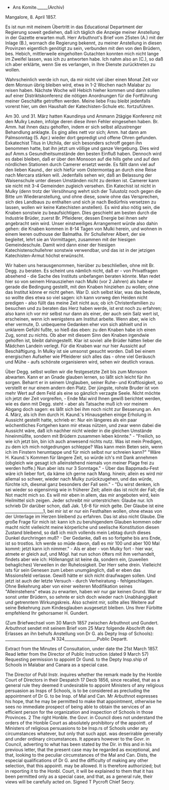 + Ans Komite._____(Archiv)

 Mangalore, 8. April 1857.

Es ist nun mit meinem Übertritt in das Educational Department der Regierung soweit gediehen, daß ich täglich die Anzeige meiner Anstellung in der Gazette erwarten muß. Herr Arbuthnot's Brief vom 25sten (A.) mit der Inlage (B.), wornach die Regierung bekennt, zu meiner Anstellung in diesen Provinzen eigentlich genötigt zu sein, verbunden mit den von den Brüdern, bes. Hebich, mittlerweile eingeholten Gutachten konnten mich nicht lange im Zweifel lassen, was ich zu antworten habe. Ich nahm also an (C.), so daß ich aber erklärte, wenn Sie es verlangen, in Ihre Dienste zurücktreten zu wollen.

Wahrscheinlich werde ich nun, da mir nicht viel über einen Monat Zeit vor dem Monsun übrig bleiben wird, etwa in 1-2 Wochen nach Malabar zu reisen haben. Nächste Woche will Hebich hieher kommen und dann sollen auf einer Distriktskonferenz die nötigen Anordnungen für die Fortführung meiner Geschäfte getroffen werden. Meine liebe Frau bleibt jedenfalls vorerst hier, um den Haushalt der Katechisten-Schule etc. fortzuführen.

Am 30. und 31. März hatten Kaundinya und Ammann 2tägige Konferenz mit den Mulky Leuten, infolge deren diese ihren Fehler eingesehen haben. Br. Amm. hat ihnen dazu geholfen, indem er sich selbst allzustrenger Behandlung anklagte. Es ging alles nett vor sich; Amm. hat dann am Palmsonntag (5. Apr.) wieder dort gepredigt und offene Ohren gefunden. Exkatechist Titus in Utchila, der sich besonders schroff gegen ihn benommen hatte, bat ihn jetzt um völlige und ganze Vergebung. Dies wird auf Amm.s Gesundheitsumstände den besten Einfluß haben. Dennoch wird es dabei bleiben, daß er über den Monsoon auf die hills gehe und auf den nördlichen Stationen durch Camerer ersetzt werde. Es fällt dann viel auf den lieben Kaund., der sich hiefür vom Ostermontag an durch eine Reise nach Mercara stärken will. Jedenfalls sehen wir, daß an Belassung der Waisenschule unter diesen Umständen nicht zu denken ist. Camerer kann sie nicht mit 3-4 Gemeinden zugleich versehen. Ein Katechist ist nicht in Mulky (denn trotz der Versöhnung wehrt sich der Tulustolz noch gegen die Bitte um Wiederanstellung, und ohne diese, sowie ohne das Versprechen, sich des Landbaus zu enthalten und sich je nach Bedürfnis versetzen zu lassen, wollen wir keine Katechisten anstellen). Es wird also nötig sein, die Knaben sonstwie zu beaufsichtigen. Dies geschieht am besten durch die Industrie Brüder, zuerst Br. Pfleiderer, dessen Energie bei ihnen sehr angebracht sein wird. Unser einstweiliges Arrangement würde also dahin gehen: die Knaben kommen in 8-14 Tagen von Mulki herein, und wohnen in einem leeren outhouse der Balmatha. Ihr Schullehrer Albert, der sie begleitet, lehrt sie an Vormittagen, zusammen mit der hiesigen Gemeindeschule. Damit wird dann einer der hiesigen Katechistenschullehrer sonstwie verwendbar, und das ist in der jetzigen Katechisten-Armut höchst erwünscht.

Wir haben uns herausgenommen, hierüber zu beschließen, ohne mit Br. Degg. zu beraten. Es scheint uns nämlich nicht, daß er - von Privatfragen absehend - die Sache des Instituts unbefangen beraten könnte. Man redet hier so von seinem Hinausziehen nach Mulki (vor 2 Jahren) als habe er gerade die Bedingung gestellt, mit den Knaben hinziehen zu wollen; ohne das Institut könne er nicht gehen. War D. sich selbst klar, was das bedeute, so wollte dies etwa so viel sagen: ich kann vorweg den Heiden nicht predigen - also füllt das meine Zeit nicht aus; ob ich Christenfamilien zu besuchen und zu beraten das Herz haben werde, ist erst noch zu erfahren; also kann ich vor mir selbst nur dann als einer, der auch sein Salz wert ist, erscheinen, wenn ich wenigstens am Institut arbeite. Wenn aber, wie ich eher vermute, D. unbequeme Gedanken eher von sich abhielt und in unklarem Gefühl fußte, so hieß das eben: zu den Knaben habe ich einen Zug, sonst zu nichts. Ob aber mit diesem Sinn den Knaben irgendwie geholfen ist, bleibt dahingestellt. Klar ist soviel: alle Brüder hätten lieber die Mädchen Landein verlegt. Für die Knaben war nur hier Aussicht auf Beschäftigung. In Mulky ist sie umsonst gesucht worden. Daß bei einem energischen Aufseher wie Pfleiderer sich alles das - ohne viel Geräusch und Mühe - aufs schönste organisieren wird, sehen wir deutlich voraus.

Über Degg. selbst wollen wir die festgesetzte Zeit bis zum Monsoon abwarten. Kann er an Gnade glauben lernen, so läßt sich leicht für ihn sorgen. Beharrt er in seinem Unglauben, seiner Ruhe- und Kraftlosigkeit, so verstellt er nur einem andern den Platz. Der jüngste, rohste Bruder ist von mehr Wert auf dem Feld als eine so gänzlich verzagte Seele. Nicht möchte ich jetzt der Zeit vorgreifen, - Ende Mai wird Ihnen gewiß berichtet werden, wie es dann mit Degg. steht - aber als Tatsache muß ich vor meinem Abgang doch sagen: es läßt sich bei ihm noch nicht zur Besserung an. Am 4. März, als ich ihm durch H. Kaund.'s Hinausgehen einige Erholung in Aussicht gestellt hatte, schrieb er: Nur ein längeres als ein paar wöchentliches Fortgehen kann mir etwas nützen, und zwar wenn dabei die Aussicht wäre, daß ich nachher nicht wieder in die gleichen Umstände hineinmüßte, sondern mit Brüdern zusammen leben könnte." - "Freilich, so wie ich jetzt bin, bin ich auch anwesend nichts nutz. Was ist mein Predigen, zu dem ich mich notgedrungen schleppe? Was kann mein Beten sein, wenn ich im Finstern herumtappe und für mich selbst nur schreien kann?" "Wäre H. Kaund.'s Kommen für längere Zeit, so würde ich's mit Dank annehmen (obgleich wie gesagt ich alleinstehend niemals von meiner Plage frei zu werden hoffe.) Nun aber ists nur 3 Sonntage." - Über das Bappmadu-Fest wäre ich lieber fort, da käme ich gerne nach Mang. hinein; allein es wird mir allemal so schwer, wieder nach Mulky zurückzugehen, und das würde, fürchte ich, diesmal ganz besonders der Fall sein." - "Du wirst denken, ich sei wieder so eigensinnig wie in früherer Zeit; allein das ist nicht der Fall; die Not macht mich so. Es will mir eben in allem, das mir angeboten wird, kein Heilmittel sich zeigen. Jeder schreibt mir unterstrichen: Glaube nur. Ich schrieb Dir darüber schon, daß Jak. 1,6-8 für mich gelte. Der Glaube ist eine ___________________1, bei mir ist er nur ein Festhalten wollen, ohne etwas von der Unterlage im Herzen bleibend zu erfahren. Das ist also nicht Glaube. Die große Frage für mich ist: kann ich zu beruhigendem Glauben kommen oder macht nicht vielleicht meine körperliche und seelische Konstitution diesen Zustand bleibend, so daß ich mich vollends mein Lebtag durch dieses Dunkel durchringen muß? - Der Gedanke, daß es so fortgehe bis ans Ende, ist so trostlos. Ich werde so müde davon, daß es mir 100 und aber 100 Mal kommt: jetzt kann ich nimmer." - Als er aber - von Mulky fort - hier war, atmete er gleich auf, und Mögl. hat nun schon öfters mit ihm verhandelt, findets aber wie ich: Höllenangst ist keine da, sondern ein, (zuweilen behagliches) Verweilen in der Ruhelosigkeit. Der Herr sehe drein. Vielleicht ists für sein Genesen zum Leben unumgänglich, daß er eben das Missionsfeld verlasse. Gewiß hätte er sich nicht draufwagen sollen. Und jetzt ist auch der letzte Versuch - durch Verheiratung - fehlgeschlagen. Ohne Bekehrung aber von einer weiteren Modifikation seines "Alleinstehens" etwas zu erwarten, haben wir nur gar keinen Grund. War er sonst unter Brüdern, so sehnte er sich doch wieder nach Unabhängigkeit und getrenntem Wirkungskreis. Also scheint mir, sollte alles Weitere auf seine Bekehrung zum Kindesglauben ausgesetzt bleiben. 
Uns Ihrer Fürbitte empfehlend
 Ihr gehorsamer
 H. Gundert.



 (Zum Briefwechsel vom 30 March 1857 zwischen Arbuthnot und Gundert. Arbuthnot sendet mit seinem Brief vom 25 Marz folgende Abschrift des Erlasses an ihn behufs Anstellung von Dr G. als Depty Insp of Schools): 
_______________________N 324________________Public Departt.

Extract from the Minutes of Consultation, under date the 21st March 1857. 
Read letter from the Director of Public Instruction (dated 9 March 57) Requesting permission to appoint Dr Gund. to the Depty Insp.ship of Schools in Malabar and Canara as a special case.

The Director of Publ Instr. inquires whether the remark made by the Honble Court of Directors in their Despatch 17 Decb 1856, since recalled, that as a general rule they deemed it undesirable to appoint Ministers of any religious persuasion as Insps of Schools, is to be considered as precluding the appointment of Dr G. to be Insp. of Mal and Can. Mr Arbuthnot expresses his hope, that he may be permitted to make that appointment, otherwise he sees no immediate prospect of being able to obtain the services of an efficient person for the organization and inspection of Schools in those Provinces. 
2 The right Honble. the Govr. in Council does not understand the orders of the Honble Court as absolutely prohibitory of the appointt. of Ministers of religious persuasions to be Insp.rs of Schools under any circumstances whatever, but only that such appt. was deserirable generally and under ordinary circumstances. It appears however to the Govr. in Council, adverting to what has been stated by the Dir. in this and in his previous letter, that the present case may be regarded as exceptional, and that, looking to the peculiar circumstances of the Mal and Can. Dists, the especial qualifications of Dr G. and the difficulty of making any other selection, that this appointt. may be allowed. It is therefore authorizied; but in reporting it to the Honbl. Court, it will be explained to them that it has been permitted only as a special case, and that, as a general rule, their views will be carefully acted on.
 Signed T Pycroft Chief Secry.

